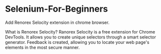 # Selenium-For-Beginners

Add Renorex Selocity extension in chrome browser.

What is Renorex Selocity?
Ranorex Selocity is a free extension for Chrome DevTools. It allows you to create unique selectors through a smart selector generator. Feedback is created, allowing you to locate your web page's elements in the most secure manner.
